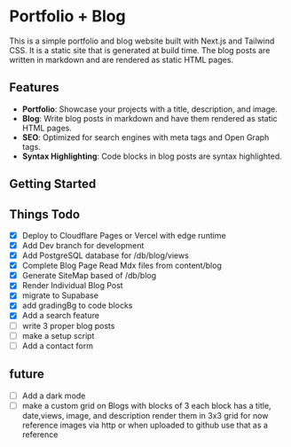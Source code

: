 # Portfolio + Blog

This is a simple portfolio and blog website built with Next.js and Tailwind CSS.
It is a static site that is generated at build time.
The blog posts are written in markdown and are rendered as static HTML pages.

## Features

- **Portfolio**: Showcase your projects with a title, description, and image.
- **Blog**: Write blog posts in markdown and have them rendered as static HTML pages.
- **SEO**: Optimized for search engines with meta tags and Open Graph tags.
- **Syntax Highlighting**: Code blocks in blog posts are syntax highlighted.

## Getting Started

## Things Todo

- [x] Deploy to Cloudflare Pages or Vercel with edge runtime
- [x] Add Dev branch for development
- [x] Add PostgreSQL database for /db/blog/views
- [x] Complete Blog Page Read Mdx files from content/blog
- [x] Generate SiteMap based of /db/blog
- [x] Render Individual Blog Post
- [x] migrate to Supabase
- [x] add gradingBg to code blocks
- [x] Add a search feature
- [ ] write 3 proper blog posts
- [ ] make a setup script
- [ ] Add a contact form

## future

- [ ] Add a dark mode
- [ ] make a custom grid on Blogs
      with blocks of 3
      each block has a title, date,views, image, and description
      render them in 3x3 grid
      for now reference images via http or when uploaded to github use that as a reference
